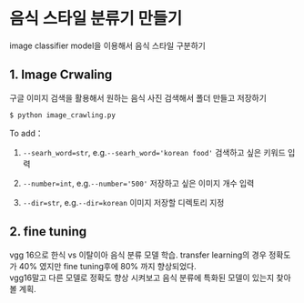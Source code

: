 # 음식 스타일 분류기 만들기  
image classifier model을 이용해서 음식 스타일 구분하기  

## 1. Image Crwaling
구글 이미지 검색을 활용해서 원하는 음식 사진 검색해서 폴더 만들고 저장하기

```
$ python image_crawling.py
```

To add：

1. ```--searh_word=str```, e.g.```--searh_word='korean food'``` 검색하고 싶은 키워드 입력

2. ```--number=int```, e.g.```--number='500'``` 저장하고 싶은 이미지 개수 입력

3. ```--dir=str```, e.g.```--dir=korean``` 이미지 저장할 디렉토리 지정

## 2. fine tuning
vgg 16으로 한식 vs 이탈이아 음식 분류 모델 학습. transfer learning의 경우 정확도가 40% 였지만 fine tuning후에 80% 까지 향상되었다.  
vgg16말고 다른 모델로 정확도 향상 시켜보고 음식 분류에 특화된 모델이 있는지 찾아볼 계획.  
